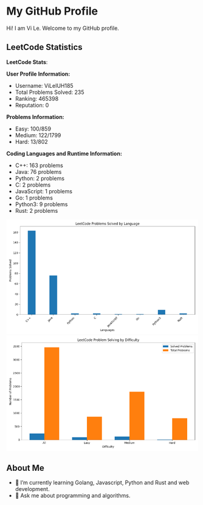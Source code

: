 # My GitHub Profile

Hi! I am Vi Le. Welcome to my GitHub profile.

## LeetCode Statistics

<!-- LEETCODE_STATS_START -->
**LeetCode Stats**:

**User Profile Information:**
- Username: ViLeIUH185
- Total Problems Solved: 235
- Ranking: 465398
- Reputation: 0

**Problems Information:**
- Easy: 100/859
- Medium: 122/1799
- Hard: 13/802

**Coding Languages and Runtime Information:**
- C++: 163 problems
- Java: 76 problems
- Python: 2 problems
- C: 2 problems
- JavaScript: 1 problems
- Go: 1 problems
- Python3: 9 problems
- Rust: 2 problems

![Problems by Language](./leetcode_languages.png)
![Problem Difficulties](./leetcode_difficulties.png)

<!-- LEETCODE_STATS_END -->

## About Me
- 🌱 I’m currently learning Golang, Javascript, Python and Rust and web development.
- 💬 Ask me about programming and algorithms.
